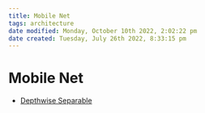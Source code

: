 ```yaml
---
title: Mobile Net
tags: architecture
date modified: Monday, October 10th 2022, 2:02:22 pm
date created: Tuesday, July 26th 2022, 8:33:15 pm
---
```


# Mobile Net
- [Depthwise Separable](Depthwise%20Separable.md)

